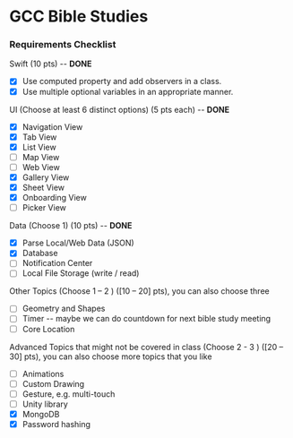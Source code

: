 # GCC Bible Studies

### Requirements Checklist

Swift (10 pts) -- **DONE**

- [x] Use computed property and add observers in a class.
- [x] Use multiple optional variables in an appropriate manner.
   
UI (Choose at least 6 distinct options) (5 pts each) -- **DONE**

- [x] Navigation View
- [x] Tab View
- [x] List View
- [ ] Map View
- [ ] Web View
- [x] Gallery View
- [x] Sheet View
- [x] Onboarding View 
- [ ] Picker View 

Data (Choose 1) (10 pts) -- **DONE**

- [x] Parse Local/Web Data (JSON)
- [x] Database 
- [ ] Notification Center
- [ ] Local File Storage (write / read)
   
Other Topics (Choose 1 – 2 ) ([10 – 20] pts), you can also choose three 

- [ ] Geometry and Shapes 
- [ ] Timer -- maybe we can do countdown for next bible study meeting 
- [ ] Core Location

Advanced Topics that might not be covered in class (Choose  2 - 3  ) ([20 – 30] pts), you can also choose more topics that you like 

- [ ] Animations 
- [ ] Custom Drawing
- [ ] Gesture, e.g. multi-touch 
- [ ] Unity library 
- [x] MongoDB
- [x] Password hashing
